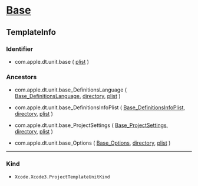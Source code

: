 # [Base](/Applications/Xcode.app/Contents/Developer/Library/Xcode/Templates/Project%20Templates/Base/Base.xctemplate)

## TemplateInfo

### Identifier

- com.apple.dt.unit.base ( [plist](/Applications/Xcode.app/Contents/Developer/Library/Xcode/Templates/Project%20Templates/Base/Base.xctemplate/TemplateInfo.plist) )

### Ancestors

- com.apple.dt.unit.base_DefinitionsLanguage ( [Base_DefinitionsLanguage](Base_DefinitionsLanguage.md), [directory](/Applications/Xcode.app/Contents/Developer/Library/Xcode/Templates/Project%20Templates/Base/Base_DefinitionsLanguage.xctemplate), [plist](/Applications/Xcode.app/Contents/Developer/Library/Xcode/Templates/Project%20Templates/Base/Base_DefinitionsLanguage.xctemplate/TemplateInfo.plist) )

- com.apple.dt.unit.base_DefinitionsInfoPlist ( [Base_DefinitionsInfoPlist](Base_DefinitionsInfoPlist.md), [directory](/Applications/Xcode.app/Contents/Developer/Library/Xcode/Templates/Project%20Templates/Base/Base_DefinitionsInfoPlist.xctemplate), [plist](/Applications/Xcode.app/Contents/Developer/Library/Xcode/Templates/Project%20Templates/Base/Base_DefinitionsInfoPlist.xctemplate/TemplateInfo.plist) )

- com.apple.dt.unit.base_ProjectSettings ( [Base_ProjectSettings](Base_ProjectSettings.md), [directory](/Applications/Xcode.app/Contents/Developer/Library/Xcode/Templates/Project%20Templates/Base/Base_ProjectSettings.xctemplate), [plist](/Applications/Xcode.app/Contents/Developer/Library/Xcode/Templates/Project%20Templates/Base/Base_ProjectSettings.xctemplate/TemplateInfo.plist) )

- com.apple.dt.unit.base_Options ( [Base_Options](Base_Options.md), [directory](/Applications/Xcode.app/Contents/Developer/Library/Xcode/Templates/Project%20Templates/Base/Base_Options.xctemplate), [plist](/Applications/Xcode.app/Contents/Developer/Library/Xcode/Templates/Project%20Templates/Base/Base_Options.xctemplate/TemplateInfo.plist) )

---

### Kind

- `Xcode.Xcode3.ProjectTemplateUnitKind`